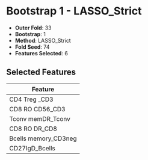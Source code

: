 # Bootstrap 1 - LASSO_Strict

- **Outer Fold**: 33
- **Bootstrap**: 1
- **Method**: LASSO_Strict
- **Fold Seed**: 74
- **Features Selected**: 6

## Selected Features

| Feature |
|---------|
| CD4 Treg _CD3 |
| CD8 RO CD56_CD3 |
| Tconv memDR_Tconv |
| CD8 RO DR_CD8 |
| Bcells memory_CD3neg |
| CD27IgD_Bcells |
